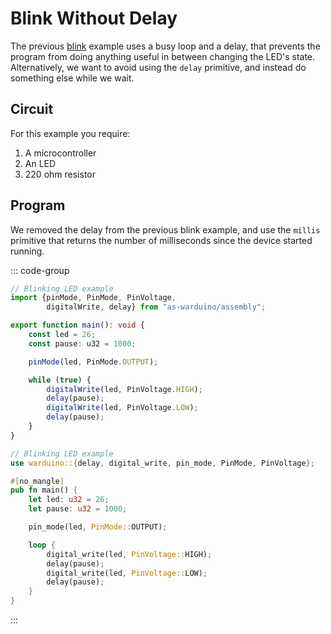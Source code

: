 <script setup>
import illustration from '../../components/illustration.vue'
</script>

# Blink Without Delay

The previous [blink](/guide/examples/blink) example uses a busy loop and a delay, that prevents the program from doing anything useful in between changing the LED's state.
Alternatively, we want to avoid using the `delay` primitive, and instead do something else while we wait.

## Circuit

For this example you require:

1. A microcontroller
2. An LED
3. 220 ohm resistor

<illustration src="/images/led-circuit.svg" darkmode="/images/led-circuit-dark.svg" classes="circuit"/>

## Program

We removed the delay from the previous blink example, and use the `millis` primitive that returns the number of milliseconds since the device started running.

::: code-group
```ts [AS]
// Blinking LED example
import {pinMode, PinMode, PinVoltage,
        digitalWrite, delay} from "as-warduino/assembly";

export function main(): void {
    const led = 26;
    const pause: u32 = 1000;

    pinMode(led, PinMode.OUTPUT);

    while (true) {
        digitalWrite(led, PinVoltage.HIGH);
        delay(pause);
        digitalWrite(led, PinVoltage.LOW);
        delay(pause);
    }
}
```

```rust [Rust]
// Blinking LED example
use warduino::{delay, digital_write, pin_mode, PinMode, PinVoltage};

#[no_mangle]
pub fn main() {
    let led: u32 = 26;
    let pause: u32 = 1000;

    pin_mode(led, PinMode::OUTPUT);

    loop {
        digital_write(led, PinVoltage::HIGH);
        delay(pause);
        digital_write(led, PinVoltage::LOW);
        delay(pause);
    }
}
```
:::
